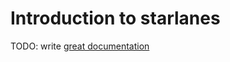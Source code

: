 # Introduction to starlanes

TODO: write [great documentation](http://jacobian.org/writing/great-documentation/what-to-write/)
